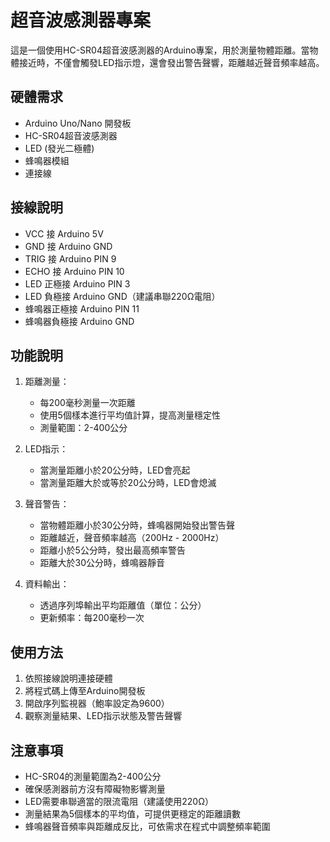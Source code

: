 # 超音波感測器專案

這是一個使用HC-SR04超音波感測器的Arduino專案，用於測量物體距離。當物體接近時，不僅會觸發LED指示燈，還會發出警告聲響，距離越近聲音頻率越高。

## 硬體需求

- Arduino Uno/Nano 開發板
- HC-SR04超音波感測器
- LED (發光二極體)
- 蜂鳴器模組
- 連接線

## 接線說明

- VCC 接 Arduino 5V
- GND 接 Arduino GND
- TRIG 接 Arduino PIN 9
- ECHO 接 Arduino PIN 10
- LED 正極接 Arduino PIN 3
- LED 負極接 Arduino GND（建議串聯220Ω電阻）
- 蜂鳴器正極接 Arduino PIN 11
- 蜂鳴器負極接 Arduino GND

## 功能說明

1. 距離測量：
   - 每200毫秒測量一次距離
   - 使用5個樣本進行平均值計算，提高測量穩定性
   - 測量範圍：2-400公分

2. LED指示：
   - 當測量距離小於20公分時，LED會亮起
   - 當測量距離大於或等於20公分時，LED會熄滅

3. 聲音警告：
   - 當物體距離小於30公分時，蜂鳴器開始發出警告聲
   - 距離越近，聲音頻率越高（200Hz - 2000Hz）
   - 距離小於5公分時，發出最高頻率警告
   - 距離大於30公分時，蜂鳴器靜音

4. 資料輸出：
   - 透過序列埠輸出平均距離值（單位：公分）
   - 更新頻率：每200毫秒一次

## 使用方法

1. 依照接線說明連接硬體
2. 將程式碼上傳至Arduino開發板
3. 開啟序列監視器（鮑率設定為9600）
4. 觀察測量結果、LED指示狀態及警告聲響

## 注意事項

- HC-SR04的測量範圍為2-400公分
- 確保感測器前方沒有障礙物影響測量
- LED需要串聯適當的限流電阻（建議使用220Ω）
- 測量結果為5個樣本的平均值，可提供更穩定的距離讀數
- 蜂鳴器聲音頻率與距離成反比，可依需求在程式中調整頻率範圍